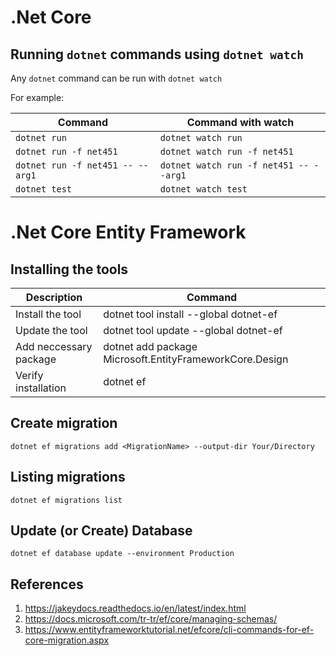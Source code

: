 # .Net Core

## Running `dotnet` commands using `dotnet watch`

Any `dotnet` command can be run with `dotnet watch`

For example:

| Command                          | Command with watch                     |
| -------------------------------- | -------------------------------------- |
| `dotnet run`                     | `dotnet watch run`                     |
| `dotnet run -f net451`           | `dotnet watch run -f net451`           |
| `dotnet run -f net451 -- --arg1` | `dotnet watch run -f net451 -- --arg1` |
| `dotnet test`                    | `dotnet watch test`                    |

# .Net Core Entity Framework

## Installing the tools

| Description            | Command                                                 |
| ---------------------- | ------------------------------------------------------- |
| Install the tool       | dotnet tool install --global dotnet-ef                  |
| Update the tool        | dotnet tool update --global dotnet-ef                   |
| Add neccessary package | dotnet add package Microsoft.EntityFrameworkCore.Design |
| Verify installation    | dotnet ef                                               |

## Create migration

````
dotnet ef migrations add <MigrationName> --output-dir Your/Directory
````

## Listing migrations

````
dotnet ef migrations list
````

## Update (or Create) Database

````
dotnet ef database update --environment Production
````

## References

1. https://jakeydocs.readthedocs.io/en/latest/index.html
2. https://docs.microsoft.com/tr-tr/ef/core/managing-schemas/
3. https://www.entityframeworktutorial.net/efcore/cli-commands-for-ef-core-migration.aspx